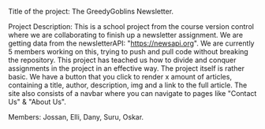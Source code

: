 Title of the project: The GreedyGoblins Newsletter.

Project Description: This is a school project from the course version control where we are collaborating to finish up a newsletter assignment. We are getting data from the newsletterAPI: "https://newsapi.org". We are currently 5 members working on this, trying to push and pull code without breaking the repository. This project has teached us how to divide and conquer assignments in the project in an effective way. The project itself is rather basic. We have a button that you click to render x amount of articles, containing a title, author, description, img and a link to the full article. The site also consists of a navbar where you can navigate to pages like "Contact Us" & "About Us".   

Members: Jossan, Elli, Dany, Suru, Oskar.
